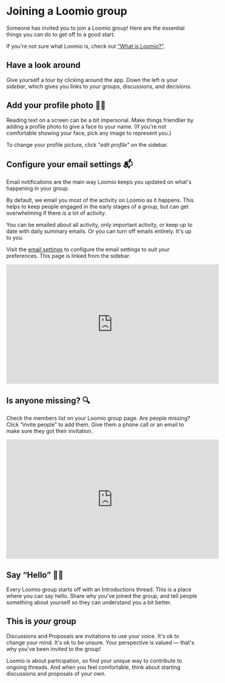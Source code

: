 # Joining a Loomio group
Someone has invited you to join a Loomio group! Here are the essential things you can do to get off to a good start.

If you're not sure what Loomio is, check out ["What is Loomio?"](overview.md).

## Have a look around
Give yourself a tour by clicking around the app. Down the left is your *sidebar*, which gives you links to your groups, discussions, and decisions.

## Add your profile photo 👩🏽
Reading text on a screen can be a bit impersonal. Make things friendlier by adding a profile photo to give a face to your name. (If you're not comfortable showing your face, pick any image to represent you.)

To change your profile picture, click *"edit profile"* on the sidebar.

## Configure your email settings 📬

Email notifications are the main way Loomio keeps you updated on what's happening in your group.

By default, we email you most of the activity on Loomio as it happens. This helps to keep people engaged in the early stages of a group, but can get overwhelming if there is a lot of activity.

You can be emailed about all activity, only important activity, or keep up to date with daily summary emails. Or you can turn off emails entirely. It's up to you.

Visit the [email settings](https://www.loomio.org/email_preferences) to configure the email settings to suit your preferences. This page is linked from the sidebar.

<iframe width="560" height="315" src="https://www.youtube.com/embed/OUF4p1JNalY" frameborder="0" allowfullscreen></iframe>


## Is anyone missing? 🔍

Check the members list on your Loomio group page. Are people missing? Click “invite people” to add them. Give them a phone call or an email to make sure they got their invitation.

<iframe width="560" height="315" src="https://www.youtube.com/embed/xwE0IM1k64E" frameborder="0" allowfullscreen></iframe>


## Say “Hello” 👋🏽
Every Loomio group starts off with an Introductions thread. This is a place where you can say hello. Share why you've joined the group, and tell people something about yourself so they can understand you a bit better.

## This is *your* group
Discussions and Proposals are invitations to use your voice. It's ok to change your mind. It's ok to be unsure. Your perspective is valued — that's why you've been invited to the group!

Loomio is about participation, so find your unique way to contribute to ongoing threads. And when you feel comfortable, think about starting discussions and proposals of your own.
